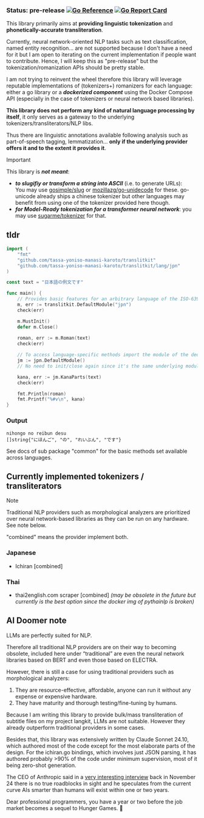 ### Status: pre-release [![Go Reference](https://pkg.go.dev/badge/github.com/tassa-yoniso-manasi-karoto/translitkit.svg)](https://pkg.go.dev/github.com/tassa-yoniso-manasi-karoto/translitkit) [![Go Report Card](https://goreportcard.com/badge/github.com/tassa-yoniso-manasi-karoto/translitkit)](https://goreportcard.com/report/github.com/tassa-yoniso-manasi-karoto/translitkit)

This library primarily aims at **providing linguistic tokenization** and **phonetically-accurate transliteration**.

Currently, neural network-oriented NLP tasks such as text classification, named entity recognition... are not supported because I don't have a need for it but I am open to iterating on the current implementation if people want to contribute. Hence, I will keep this as "pre-release" but the tokenization/romanization APIs should be pretty stable. 

I am not trying to reinvent the wheel therefore this library will leverage reputable implementations of (tokenizers+) romanizers for each language: either a go library or a ***dockerized component*** using the Docker Compose API (especially in the case of tokenizers or neural network based libraries).

**This library does not perform any kind of natural language processing by itself**, it only serves as a gateway to the underlying tokenizers/transliterators/NLP libs.

Thus there are linguistic annotations available following analysis such as part-of-speech tagging, lemmatization... **only if the underlying provider offers it and to the extent it provides it**.

> [!IMPORTANT]
> This library is ***not meant***:
> 	- ***to slugifiy or transform a string into ASCII*** (i.e. to generate URLs):<br>You may use [gosimple/slug](https://github.com/gosimple/slug) or [mozillazg/go-unidecode](https://github.com/mozillazg/go-unidecode) for these. go-unicode already ships a chinese tokenizer but other languages may benefit from using one of the tokenizer provided here though.
> 	- ***for Model-Ready tokenization for a transformer neural network***: you may use [sugarme/tokenizer](https://github.com/sugarme/tokenizer) for that.

## tldr

```go
import (
	"fmt"
	"github.com/tassa-yoniso-manasi-karoto/translitkit"
	"github.com/tassa-yoniso-manasi-karoto/translitkit/lang/jpn"
)

const text = "日本語の例文です"

func main() {
	// Provides basic features for an arbitrary language of the ISO-639 set
	m, err := translitkit.DefaultModule("jpn")
	check(err)

	m.MustInit()
	defer m.Close()
	
	roman, err := m.Roman(text)
	check(err)

	// To access language-specific methods import the module of the dedicated pkg
	jm := jpn.DefaultModule()
	// No need to init/close again since it's the same underlying module

	kana, err := jm.KanaParts(text)
	check(err)

	fmt.Println(roman)
	fmt.Printf("%#v\n", kana)
}
```
### Output

```
nihongo no reibun desu
[]string{"にほんご", "の", "れいぶん", "です"}
```
See docs of sub package "common" for the basic methods set available across languages.


## Currently implemented tokenizers / transliterators

> [!NOTE]
> Traditional NLP providers such as morphological analyzers are prioritized over neural network-based libraries as they can be run on any hardware. See note below.

"combined" means the provider implement both.

### Japanese

- Ichiran [combined]

### Thai

 - thai2english.com scraper [combined] *(may be obsolete in the future but currently is the best option since the docker img of pythainlp is broken)*
 
## AI Doomer note
LLMs are perfectly suited for NLP.

Therefore all traditional NLP providers are on their way to becoming obsolete, included here under “traditional” are even the neural network libraries based on BERT and even those based on ELECTRA.

However, there is still a case for using traditional providers such as morphological analyzers:
1) They are resource-effective, affordable, anyone can run it without any expense or expensive hardware.
2) They have maturity and thorough testing/fine-tuning by humans.

Because I am writing this library to provide bulk/mass transliteration of subtitle files on my project langkit, LLMs are not suitable. However they already outperform traditional providers in some cases.


Besides that, this library was extensively written by Claude Sonnet 24.10, which authored most of the code except for the most elaborate parts of the design. For the ichiran.go bindings, which involves just JSON parsing, it has authored probably >90% of the code under minimum supervision, most of it being zero-shot generation.

The CEO of Anthropic said in a [very interesting interview](https://www.youtube.com/watch?v=ugvHCXCOmm4) back in November 24 there is no true roadblocks in sight and he speculates from the current curve AIs smarter than humans will exist within one or two years.

Dear professional programmers, you have a year or two before the job market becomes a sequel to Hunger Games. 🫡

